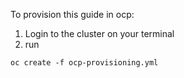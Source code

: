 To provision this guide in ocp:
1. Login to the cluster on your terminal
2. run 
```
oc create -f ocp-provisioning.yml
```
